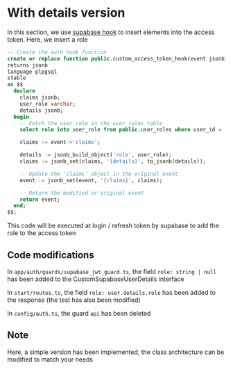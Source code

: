 # With details version

In this section, we use [supabase hook](https://supabase.com/docs/guides/auth/auth-hooks) to insert elements into the access token. Here, we insert a role

```sql
-- Create the auth hook function
create or replace function public.custom_access_token_hook(event jsonb)
returns jsonb
language plpgsql
stable
as $$
  declare
    claims jsonb;
    user_role varchar;
    details jsonb;
  begin
    -- Fetch the user role in the user_roles table
    select role into user_role from public.user_roles where user_id = (event->>'user_id')::uuid;

    claims := event->'claims';

    details := jsonb_build_object('role', user_role);
    claims := jsonb_set(claims, '{details}', to_jsonb(details));

    -- Update the 'claims' object in the original event
    event := jsonb_set(event, '{claims}', claims);

    -- Return the modified or original event
    return event;
  end;
$$;
```

This code will be executed at login / refresh token by supabase to add the role to the access token

## Code modifications

In `app/auth/guards/supabase_jwt_guard.ts`, the field `role: string | null` has been added to the CustomSupabaseUserDetails interface

In `start/routes.ts`, the field `role: user.details.role` has been added to the response (the test has also been modified)

In `config/auth.ts`, the guard `api` has been deleted

## Note
Here, a simple version has been implemented, the class architecture can be modified to match your needs